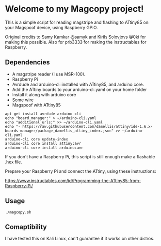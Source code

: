 # Welcome to my Magcopy project!

This is a simple script for reading magstripe and flashing to ATtiny85 on your Magspoof device, using Raspberry GPIO.

Original credits to Samy Kamkar @samyk and Kirils Solovjovs @0ki for making this possible. Also for prb3333 for making the instructables for Raspberry. 

## Dependencies

- A magstripe reader (I use MSR-100).
- Raspberry Pi
- Avrdude and arduino-cli installed with ATtiny85, and arduino core.
- Add the ATtiny boards to your arduino-cli.yaml on your home folder
- Install it along with arduino core
- Some wire
- Magspoof with ATtiny85

```
apt-get install avrdude arduino-cli
echo "board_manager:" > ~/arduino-cli.yaml
echo "additional_urls:" >> ~/arduino-cli.yaml
echo "- https://raw.githubusercontent.com/damellis/attiny/ide-1.6.x-boards-manager/package_damellis_attiny_index.json" >> ~/arduino-cli.yaml
arduino-cli core update-index
arduino-cli core install attiny:avr
arduino-cli core install arduino:avr

```

If you don't have a Raspberry Pi, this script is still enough make a flashable .hex file.

Prepare your Raspberry Pi and connect the ATtiny, using these instructions:

https://www.instructables.com/id/Programming-the-ATtiny85-from-Raspberry-Pi/

## Usage

`./magcopy.sh`

## Comaptibility

I have tested this on Kali Linux, can't guarantee if it works on other distros.
